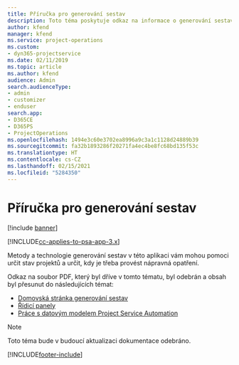 ```yaml
---
title: Příručka pro generování sestav
description: Toto téma poskytuje odkaz na informace o generování sestav.
author: kfend
manager: kfend
ms.service: project-operations
ms.custom:
- dyn365-projectservice
ms.date: 02/11/2019
ms.topic: article
ms.author: kfend
audience: Admin
search.audienceType:
- admin
- customizer
- enduser
search.app:
- D365CE
- D365PS
- ProjectOperations
ms.openlocfilehash: 1494e3c60e3702ea8996a9c3a1c1128d24889b39
ms.sourcegitcommit: fa32b1893286f20271fa4ec4be8fc68bd135f53c
ms.translationtype: HT
ms.contentlocale: cs-CZ
ms.lasthandoff: 02/15/2021
ms.locfileid: "5284350"
---
```

# <a name="reporting-guide"></a>Příručka pro generování sestav

[!include [banner](../../includes/psa-now-project-operations.md)]

[!INCLUDE[cc-applies-to-psa-app-3.x](../../includes/cc-applies-to-psa-app-3x.md)]

Metody a technologie generování sestav v této aplikaci vám mohou pomoci určit stav projektů a určit, kdy je třeba provést nápravná opatření. 

Odkaz na soubor PDF, který byl dříve v tomto tématu, byl odebrán a obsah byl přesunut do následujících témat:

- [Domovská stránka generování sestav](../reports-reporting-dynamics-365-project-service.md)
- [Řídicí panely](../reports-dashboards.md)
- [Práce s datovým modelem Project Service Automation](../reports-working-project-service-data-model.md)

> [!NOTE]
> Toto téma bude v budoucí aktualizaci dokumentace odebráno. 


[!INCLUDE[footer-include](../../includes/footer-banner.md)]